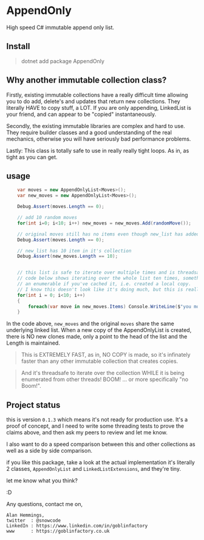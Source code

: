 # AppendOnly

High speed C#  immutable append only list. 

## Install 

> dotnet add package AppendOnly

## Why another immutable collection class?

Firstly, existing immutable collections have a really difficult time allowing you to do add, delete's and updates that return new collections. They literally HAVE to copy stuff, a LOT. If you are only appending, LinkedList is your friend, and can appear to be "copied" instantaneously.

Secondly, the existing immutable libraries are complex and hard to use. They require builder classes and a good understanding of the real mechanics, otherwise you will have seriously bad performance problems.

Lastly: This class is totally safe to use in really really tight loops. As in, as tight as you can get.

## usage

```csharp
    var moves = new AppendOnlyList<Moves>();
    var new_moves = new AppendOnlyList<Moves>();

    Debug.Assert(moves.Length == 0);

    // add 10 random moves 
    for(int i=0; i<10; i++) new_moves = new_moves.Add(randomMove());

    // original moves still has no items even though new_list has added an item to the List.
    Debug.Assert(moves.Length == 0);

    // new_list has 10 item in it's collection
    Debug.Assert(new_moves.Length == 10);


    // this list is safe to iterate over multiple times and is threadsafe
    // code below shows iterating over the whole list ten times, something you would normally only do against
    // an enumerable if you've cached it, i.e. created a local copy.
    // I know this doesn't look like it's doing much, but this is really important. 
    for(int i = 0; i<10; i++)
    {
        foreach(var move in new_moves.Items) Console.WriteLine($"you moved {move.ToString()}");
    }
```

In the code above, `new_moves` and the original `moves` share the same underlying linked list. When a new copy of the AppendOnlyList is created, there
is NO new clones made, only a point to the head of the list and the Length is maintained.

> This is EXTREMELY FAST, as in, NO COPY is made, so it's infinately faster than any other immutable collection that creates copies.

> And it's threadsafe to iterate over the collection WHILE it is being enumerated from other threads! BOOM! ... or more specifically "no Boom!".

## Project status

this is version `0.1.3` which means it's not ready for production use. It's a proof of concept, and I need to write some threading tests to prove the claims above, and then ask my peers to review and let me know.

I also want to do a speed comparison between this and other collections as well as a side by side comparison.

if you like this package, take a look at the actual implementation it's literally 2 classes, `AppendOnlyList` and `LinkedListExtensions`, and they're tiny.

let me know what you think?

:D

Any questions, contact me on, 

```
Alan Hemmings, 
twitter  : @snowcode 
LinkedIn : https://www.linkedin.com/in/goblinfactory
www      : https://goblinfactory.co.uk

```

